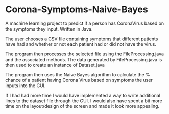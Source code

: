# Corona-Symptoms-Naive-Bayes
A machine learning project to predict if a person has CoronaVirus based on the symptoms they input. Written in Java.

The user chooses a CSV file containing symptoms that different patients have had and whether or not each patient had or did not have the virus.

The program then processes the selected file using the FileProcessing.java and the associated methods. The data generated by FileProcessing.java is then used to create an instance of Dataset.java

The program then uses the Naive Bayes algorithm to calculate the % chance of a patient having Corona Virus based on symptoms the user inputs into the GUI.

If I had had more time I would have implemented a way to write additional lines to the dataset file through the GUI. I would also have spent a bit more time on the layout/design of the screen and made it look more appealing.
